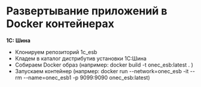 # **Развертывание приложений в Docker контейнерах**

**1С: Шина**

  - Клонируем репозиторий 1c_esb
  - Кладем в каталог дистрибутив установки 1С:Шина
  - Собираем Docker образ (например: docker build -t onec_esb:latest . )
  - Запускаем контейнер (напрмер: docker run --network=onec_esb -it --rm --name=onec_esb1 -p 9099:9090 onec_esb:latest) 

